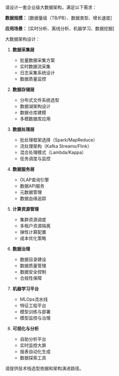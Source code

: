 请设计一套企业级大数据架构，满足以下需求：

**数据规模：**
[数据量级（TB/PB）、数据类型、增长速度]

**应用场景：**
[实时分析、离线分析、机器学习、数据挖掘]

大数据架构设计：

1. **数据采集层**
   - 批量数据采集方案
   - 实时数据流采集
   - 日志采集系统设计
   - 数据质量监控

2. **数据存储层**
   - 分布式文件系统选型
   - 数据湖架构设计
   - 数据仓库建模
   - 多模数据库应用

3. **数据处理层**
   - 批处理框架选择（Spark/MapReduce）
   - 流处理架构（Kafka Streams/Flink）
   - 混合处理模式（Lambda/Kappa）
   - 任务调度与监控

4. **数据服务层**
   - OLAP查询引擎
   - 数据API服务
   - 元数据管理
   - 数据血缘追踪

5. **计算资源管理**
   - 集群资源调度
   - 多租户资源隔离
   - 弹性计算配置
   - 成本优化策略

6. **数据治理**
   - 数据目录建设
   - 数据质量管理
   - 数据安全控制
   - 合规性保障

7. **机器学习平台**
   - MLOps流水线
   - 特征工程平台
   - 模型训练与部署
   - 模型监控与治理

8. **可视化与分析**
   - 自助分析平台
   - 实时监控大屏
   - 报表自动化生成
   - 数据探索工具

请提供技术栈选型依据和架构演进路径。

